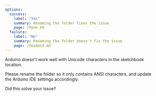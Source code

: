```yaml
---
options:
  success:
    label: "Yes"
    summary: Renaming the folder fixes the issue
    page: /done.md
  failure:
    label: "No"
    summary: Renaming the folder doesn't fix the issue
    page: /deadend.md
---
```


Arduino doesn't work well with Unicode characters in the sketchbook location.

Please rename the folder so it only contains ANSI characters, and update the Arduino IDE settings accordingly.

Did this solve your issue?
